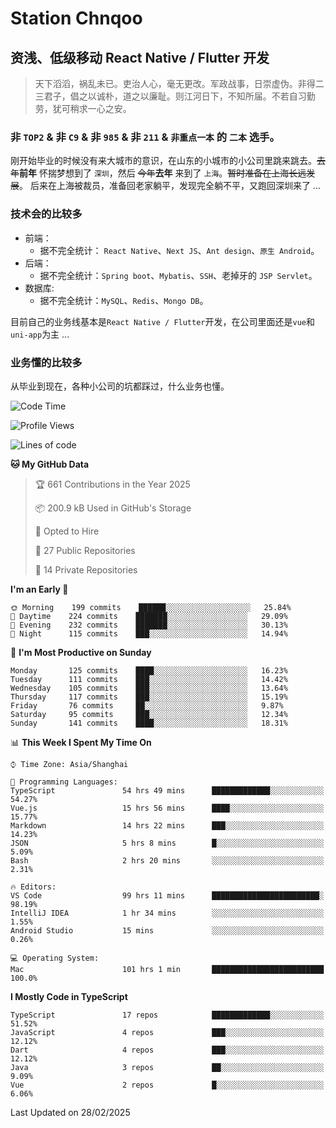 # Station Chnqoo

## 资浅、低级移动 React Native / Flutter 开发

> 天下滔滔，祸乱未已。吏治人心，毫无更改。军政战事，日崇虚伪。非得二三君子，倡之以诚朴，道之以廉耻。则江河日下，不知所届。不若自习勤劳，犹可稍求一心之安。

### 非 `TOP2` & 非 `C9` & 非 `985` & 非 `211` & `非重点一本` 的 `二本` 选手。

刚开始毕业的时候没有来大城市的意识，在山东的小城市的小公司里跳来跳去。~~去年~~**前年** 怀揣梦想到了 `深圳`，然后 ~~今年~~**去年** 来到了 `上海`。~~暂时准备在上海长远发展~~。
后来在上海被裁员，准备回老家躺平，发现完全躺不平，又跑回深圳来了 ...

### 技术会的比较多

- 前端：
  - 据不完全统计： `React Native`、`Next JS`、`Ant design`、`原生 Android`。
- 后端：
  - 据不完全统计：`Spring boot`、`Mybatis`、`SSH`、老掉牙的 `JSP Servlet`。
- 数据库:
  - 据不完全统计：`MySQL`、`Redis`、`Mongo DB`。

目前自己的业务线基本是`React Native / Flutter`开发，在公司里面还是`vue`和`uni-app`为主 ...

### 业务懂的比较多

从毕业到现在，各种小公司的坑都踩过，什么业务也懂。

<!--START_SECTION:waka-->
![Code Time](http://img.shields.io/badge/Code%20Time-7%2C779%20hrs%2030%20mins-blue)

![Profile Views](http://img.shields.io/badge/Profile%20Views-0-blue)

![Lines of code](https://img.shields.io/badge/From%20Hello%20World%20I%27ve%20Written-290%20Thousand%20lines%20of%20code-blue)

**🐱 My GitHub Data** 

> 🏆 661 Contributions in the Year 2025
 > 
> 📦 200.9 kB Used in GitHub's Storage 
 > 
> 💼 Opted to Hire
 > 
> 📜 27 Public Repositories 
 > 
> 🔑 14 Private Repositories  
 > 
**I'm an Early 🐤** 

```text
🌞 Morning    199 commits    ██████░░░░░░░░░░░░░░░░░░░   25.84% 
🌆 Daytime    224 commits    ███████░░░░░░░░░░░░░░░░░░   29.09% 
🌃 Evening    232 commits    ███████░░░░░░░░░░░░░░░░░░   30.13% 
🌙 Night      115 commits    ███░░░░░░░░░░░░░░░░░░░░░░   14.94%

```
📅 **I'm Most Productive on Sunday** 

```text
Monday       125 commits    ████░░░░░░░░░░░░░░░░░░░░░   16.23% 
Tuesday      111 commits    ███░░░░░░░░░░░░░░░░░░░░░░   14.42% 
Wednesday    105 commits    ███░░░░░░░░░░░░░░░░░░░░░░   13.64% 
Thursday     117 commits    ███░░░░░░░░░░░░░░░░░░░░░░   15.19% 
Friday       76 commits     ██░░░░░░░░░░░░░░░░░░░░░░░   9.87% 
Saturday     95 commits     ███░░░░░░░░░░░░░░░░░░░░░░   12.34% 
Sunday       141 commits    ████░░░░░░░░░░░░░░░░░░░░░   18.31%

```


📊 **This Week I Spent My Time On** 

```text
⌚︎ Time Zone: Asia/Shanghai

💬 Programming Languages: 
TypeScript               54 hrs 49 mins      █████████████░░░░░░░░░░░░   54.27% 
Vue.js                   15 hrs 56 mins      ████░░░░░░░░░░░░░░░░░░░░░   15.77% 
Markdown                 14 hrs 22 mins      ███░░░░░░░░░░░░░░░░░░░░░░   14.23% 
JSON                     5 hrs 8 mins        █░░░░░░░░░░░░░░░░░░░░░░░░   5.09% 
Bash                     2 hrs 20 mins       ░░░░░░░░░░░░░░░░░░░░░░░░░   2.31%

🔥 Editors: 
VS Code                  99 hrs 11 mins      ████████████████████████░   98.19% 
IntelliJ IDEA            1 hr 34 mins        ░░░░░░░░░░░░░░░░░░░░░░░░░   1.55% 
Android Studio           15 mins             ░░░░░░░░░░░░░░░░░░░░░░░░░   0.26%

💻 Operating System: 
Mac                      101 hrs 1 min       █████████████████████████   100.0%

```

**I Mostly Code in TypeScript** 

```text
TypeScript               17 repos            █████████████░░░░░░░░░░░░   51.52% 
JavaScript               4 repos             ███░░░░░░░░░░░░░░░░░░░░░░   12.12% 
Dart                     4 repos             ███░░░░░░░░░░░░░░░░░░░░░░   12.12% 
Java                     3 repos             ██░░░░░░░░░░░░░░░░░░░░░░░   9.09% 
Vue                      2 repos             █░░░░░░░░░░░░░░░░░░░░░░░░   6.06%

```



 Last Updated on 28/02/2025
<!--END_SECTION:waka-->

<!---
ChenqiaoStation/ChenqiaoStation is a ✨ special ✨ repository because its `README.md` (this file) appears on your GitHub profile.
You can click the Preview link to take a look at your changes.
--->
